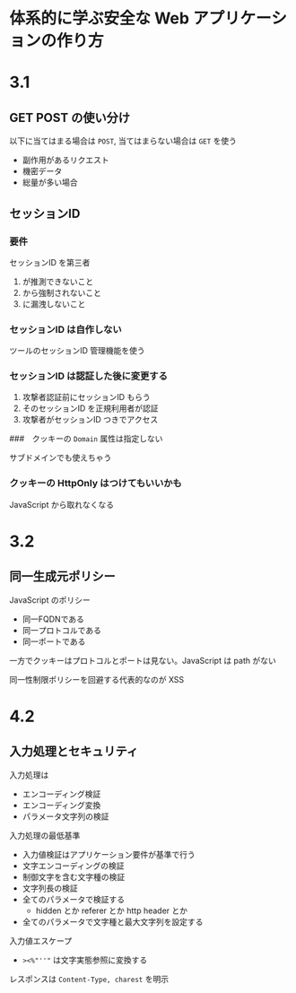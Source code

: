 体系的に学ぶ安全な Web アプリケーションの作り方
=====

# 3.1
## GET POST の使い分け

以下に当てはまる場合は `POST`, 当てはまらない場合は `GET` を使う
- 副作用があるリクエスト
- 機密データ
- 総量が多い場合

## セッションID
### 要件
セッションID を第三者
1. が推測できないこと
2. から強制されないこと
3. に漏洩しないこと

### セッションID は自作しない

ツールのセッションID 管理機能を使う

### セッションID は認証した後に変更する

1. 攻撃者認証前にセッションID もらう
2. そのセッションID を正規利用者が認証
3. 攻撃者がセッションID つきでアクセス

###　クッキーの `Domain` 属性は指定しない

サブドメインでも使えちゃう

### クッキーの HttpOnly はつけてもいいかも

JavaScript から取れなくなる

# 3.2
## 同一生成元ポリシー
JavaScript のポリシー
- 同一FQDNである
- 同一プロトコルである
- 同一ポートである

一方でクッキーはプロトコルとポートは見ない。JavaScript は path がない

同一性制限ポリシーを回避する代表的なのが XSS

# 4.2
## 入力処理とセキュリティ

入力処理は
- エンコーディング検証
- エンコーディング変換
- パラメータ文字列の検証


入力処理の最低基準
- 入力値検証はアプリケーション要件が基準で行う
- 文字エンコーディングの検証
- 制御文字を含む文字種の検証
- 文字列長の検証
- 全てのパラメータで検証する
  - hidden とか referer とか http header とか　
- 全てのパラメータで文字種と最大文字列を設定する


入力値エスケープ
- `><%"''"` は文字実態参照に変換する

レスポンスは `Content-Type, charest` を明示
